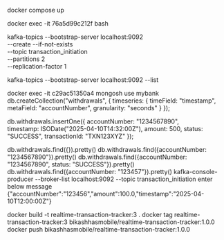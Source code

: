 docker compose up

docker exec -it 76a5d99c212f bash

kafka-topics --bootstrap-server localhost:9092 \
--create --if-not-exists \
--topic transaction_initiation \
--partitions 2 \
--replication-factor 1

kafka-topics --bootstrap-server localhost:9092 --list


docker exec -it c29ac51350a4 mongosh
use mybank
db.createCollection("withdrawals", {
timeseries: {
timeField: "timestamp",
metaField: "accountNumber",
granularity: "seconds"
}
});

db.withdrawals.insertOne({
accountNumber: "1234567890",            
timestamp: ISODate("2025-04-10T14:32:00Z"),
amount: 500,
status: "SUCCESS",
transactionId: "TXN123XYZ"
});

db.withdrawals.find({}).pretty()
db.withdrawals.find({accountNumber: "1234567890"}).pretty()
db.withdrawals.find({accountNumber: "1234567890", status: "SUCCESS"}).pretty()
db.withdrawals.find({accountNumber: "123457"}).pretty()
kafka-console-producer --broker-list localhost:9092 --topic transaction_initiation
enter below message 
{"accountNumber":"123456","amount":100.0,"timestamp":"2025-04-10T12:00:00Z"}

docker build -t realtime-transaction-tracker:3 .
docker tag realtime-transaction-tracker:3 bikashhasmobile/realtime-transaction-tracker:1.0.0
docker push bikashhasmobile/realtime-transaction-tracker:1.0.0